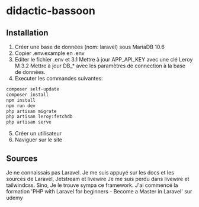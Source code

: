 # didactic-bassoon

## Installation

1. Créer une base de données (nom: laravel) sous MariaDB 10.6
2. Copier .env.example en .env
3. Editer le fichier .env et
  3.1 Mettre à jour APP_API_KEY avec une clé Leroy M
  3.2 Mettre à jour DB_* avec les paramètres de connection à la base de données.
4. Executer les commandes suivantes:

```bash
composer self-update
composer install
npm install
npm run dev
php artisan migrate
php artisan leroy:fetchdb
php artisan serve
```

5. Créer un utilisateur
6. Naviguer sur le site

## Sources

Je ne connaissais pas Laravel.
Je me suis appuyé sur les docs et les sources de Laravel, Jetstream et livewire
Je me suis perdu dans livewire et tailwindcss.
Sino, Je le trouve sympa ce framework.
J'ai commencé la formation 'PHP with Laravel for beginners - Become a Master in Laravel' sur udemy
